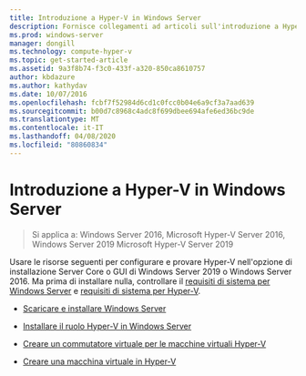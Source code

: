 ```yaml
---
title: Introduzione a Hyper-V in Windows Server
description: Fornisce collegamenti ad articoli sull'introduzione a Hyper-V
ms.prod: windows-server
manager: dongill
ms.technology: compute-hyper-v
ms.topic: get-started-article
ms.assetid: 9a3f8b74-f3c0-433f-a320-850ca8610757
author: kbdazure
ms.author: kathydav
ms.date: 10/07/2016
ms.openlocfilehash: fcbf7f52984d6cd1c0fcc0b04e6a9cf3a7aad639
ms.sourcegitcommit: b00d7c8968c4adc8f699dbee694afe6ed36bc9de
ms.translationtype: MT
ms.contentlocale: it-IT
ms.lasthandoff: 04/08/2020
ms.locfileid: "80860834"
---
```

# <a name="get-started-with-hyper-v-on-windows-server"></a>Introduzione a Hyper-V in Windows Server

>Si applica a: Windows Server 2016, Microsoft Hyper-V Server 2016, Windows Server 2019 Microsoft Hyper-V Server 2019
  
Usare le risorse seguenti per configurare e provare Hyper-V nell'opzione di installazione Server Core o GUI di Windows Server 2019 o Windows Server 2016. Ma prima di installare nulla, controllare il [requisiti di sistema per Windows Server](../../../get-started/System-Requirements--and-Installation.md) e [requisiti di sistema per Hyper-V](../System-requirements-for-Hyper-V-on-Windows.md).

- [Scaricare e installare Windows Server](https://www.microsoft.com/evalcenter/evaluate-windows-server-2019)  

- [Installare il ruolo Hyper-V in Windows Server](Install-the-Hyper-V-role-on-Windows-Server.md)  
- [Creare un commutatore virtuale per le macchine virtuali Hyper-V](Create-a-virtual-switch-for-Hyper-V-virtual-machines.md)  
- [Creare una macchina virtuale in Hyper-V](Create-a-virtual-machine-in-Hyper-V.md)  